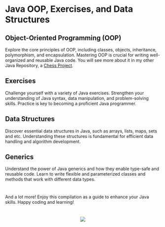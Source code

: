 # Java OOP, Exercises, and Data Structures

## Object-Oriented Programming (OOP)
Explore the core principles of OOP, including classes, objects, inheritance, polymorphism, and encapsulation. Mastering OOP is crucial for writing well-organized and reusable Java code. You will see more about it in my other Java Repository, a [Chess Project](https://github.com/Axelvazslima/chess-java).

## Exercises
Challenge yourself with a variety of Java exercises. Strengthen your understanding of Java syntax, data manipulation, and problem-solving skills. Practice is key to becoming a proficient Java programmer.

## Data Structures
Discover essential data structures in Java, such as arrays, lists, maps, sets and etc. Understanding these structures is fundamental for efficient data handling and algorithm development.

## Generics<T>
Understand the power of Java generics and how they enable type-safe and reusable code. Learn to write flexible and parameterized classes and methods that work with different data types.

#
And a lot more! Enjoy this compilation as a guide to enhance your Java skills. Happy coding and learning!
#

<div align="center">
<img src="https://img.shields.io/badge/Java-ED8B00?style=for-the-badge&logo=openjdk&logoColor=white" />
</div>
